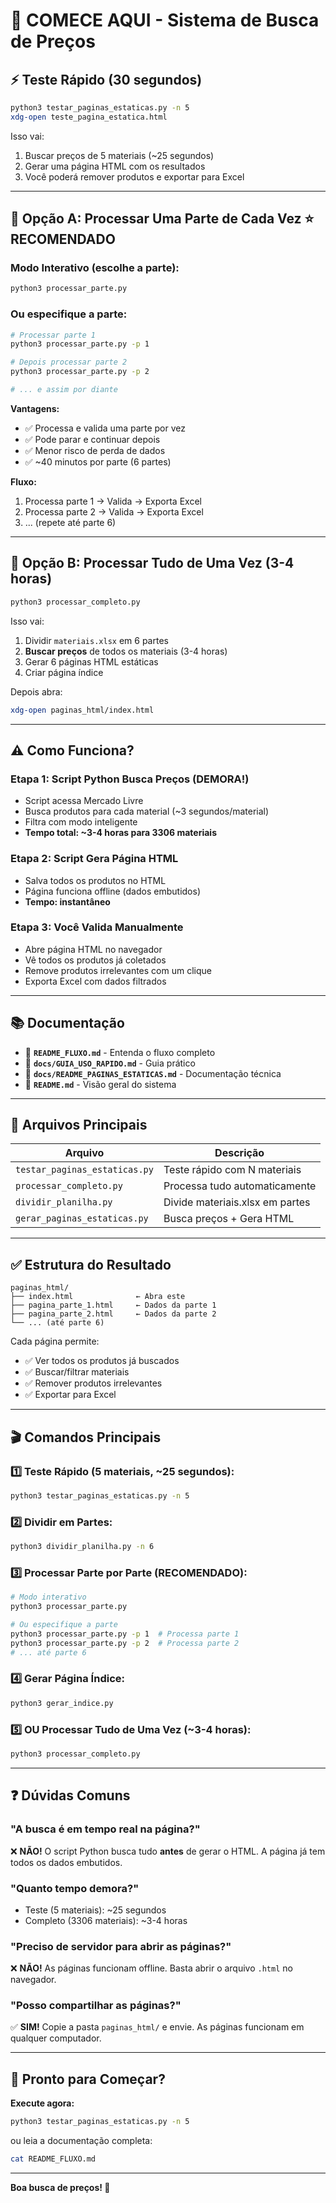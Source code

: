 # 🚀 COMECE AQUI - Sistema de Busca de Preços

## ⚡ Teste Rápido (30 segundos)

```bash
python3 testar_paginas_estaticas.py -n 5
xdg-open teste_pagina_estatica.html
```

Isso vai:
1. Buscar preços de 5 materiais (~25 segundos)
2. Gerar uma página HTML com os resultados
3. Você poderá remover produtos e exportar para Excel

---

## 🎯 Opção A: Processar Uma Parte de Cada Vez ⭐ RECOMENDADO

### Modo Interativo (escolhe a parte):
```bash
python3 processar_parte.py
```

### Ou especifique a parte:
```bash
# Processar parte 1
python3 processar_parte.py -p 1

# Depois processar parte 2
python3 processar_parte.py -p 2

# ... e assim por diante
```

**Vantagens:**
- ✅ Processa e valida uma parte por vez
- ✅ Pode parar e continuar depois
- ✅ Menor risco de perda de dados
- ✅ ~40 minutos por parte (6 partes)

**Fluxo:**
1. Processa parte 1 → Valida → Exporta Excel
2. Processa parte 2 → Valida → Exporta Excel
3. ... (repete até parte 6)

---

## 🚀 Opção B: Processar Tudo de Uma Vez (3-4 horas)

```bash
python3 processar_completo.py
```

Isso vai:
1. Dividir `materiais.xlsx` em 6 partes
2. **Buscar preços** de todos os materiais (3-4 horas)
3. Gerar 6 páginas HTML estáticas
4. Criar página índice

Depois abra:
```bash
xdg-open paginas_html/index.html
```

---

## ⚠️ Como Funciona?

### Etapa 1: Script Python Busca Preços (DEMORA!)
- Script acessa Mercado Livre
- Busca produtos para cada material (~3 segundos/material)
- Filtra com modo inteligente
- **Tempo total: ~3-4 horas para 3306 materiais**

### Etapa 2: Script Gera Página HTML
- Salva todos os produtos no HTML
- Página funciona offline (dados embutidos)
- **Tempo: instantâneo**

### Etapa 3: Você Valida Manualmente
- Abre página HTML no navegador
- Vê todos os produtos já coletados
- Remove produtos irrelevantes com um clique
- Exporta Excel com dados filtrados

---

## 📚 Documentação

- 📖 **`README_FLUXO.md`** - Entenda o fluxo completo
- 📖 **`docs/GUIA_USO_RAPIDO.md`** - Guia prático
- 📖 **`docs/README_PAGINAS_ESTATICAS.md`** - Documentação técnica
- 📖 **`README.md`** - Visão geral do sistema

---

## 🎯 Arquivos Principais

| Arquivo | Descrição |
|---------|-----------|
| `testar_paginas_estaticas.py` | Teste rápido com N materiais |
| `processar_completo.py` | Processa tudo automaticamente |
| `dividir_planilha.py` | Divide materiais.xlsx em partes |
| `gerar_paginas_estaticas.py` | Busca preços + Gera HTML |

---

## ✅ Estrutura do Resultado

```
paginas_html/
├── index.html              ← Abra este
├── pagina_parte_1.html     ← Dados da parte 1
├── pagina_parte_2.html     ← Dados da parte 2
└── ... (até parte 6)
```

Cada página permite:
- ✅ Ver todos os produtos já buscados
- ✅ Buscar/filtrar materiais
- ✅ Remover produtos irrelevantes
- ✅ Exportar para Excel

---

## 🎬 Comandos Principais

### 1️⃣ Teste Rápido (5 materiais, ~25 segundos):
```bash
python3 testar_paginas_estaticas.py -n 5
```

### 2️⃣ Dividir em Partes:
```bash
python3 dividir_planilha.py -n 6
```

### 3️⃣ Processar Parte por Parte (RECOMENDADO):
```bash
# Modo interativo
python3 processar_parte.py

# Ou especifique a parte
python3 processar_parte.py -p 1  # Processa parte 1
python3 processar_parte.py -p 2  # Processa parte 2
# ... até parte 6
```

### 4️⃣ Gerar Página Índice:
```bash
python3 gerar_indice.py
```

### 5️⃣ OU Processar Tudo de Uma Vez (~3-4 horas):
```bash
python3 processar_completo.py
```

---

## ❓ Dúvidas Comuns

### "A busca é em tempo real na página?"
❌ **NÃO!** O script Python busca tudo **antes** de gerar o HTML. A página já tem todos os dados embutidos.

### "Quanto tempo demora?"
- Teste (5 materiais): ~25 segundos
- Completo (3306 materiais): ~3-4 horas

### "Preciso de servidor para abrir as páginas?"
❌ **NÃO!** As páginas funcionam offline. Basta abrir o arquivo `.html` no navegador.

### "Posso compartilhar as páginas?"
✅ **SIM!** Copie a pasta `paginas_html/` e envie. As páginas funcionam em qualquer computador.

---

## 🚀 Pronto para Começar?

**Execute agora:**

```bash
python3 testar_paginas_estaticas.py -n 5
```

ou leia a documentação completa:

```bash
cat README_FLUXO.md
```

---

**Boa busca de preços! 🎯**

